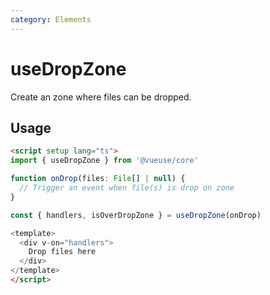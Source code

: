 ```yaml
---
category: Elements
---
```


# useDropZone

Create an zone where files can be dropped.

## Usage

```html
<script setup lang="ts">
import { useDropZone } from '@vueuse/core'

function onDrop(files: File[] | null) {
  // Trigger an event when file(s) is drop on zone
}

const { handlers, isOverDropZone } = useDropZone(onDrop)

<template>
  <div v-on="handlers">
    Drop files here
  </div>
</template>
</script>
```
